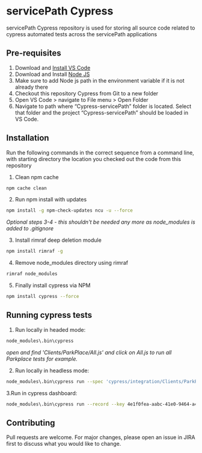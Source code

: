 # servicePath Cypress

servicePath Cypress repository is used for storing all source code related to cypress automated tests across the servicePath applications

## Pre-requisites

1.	Download and [Install VS Code](https://code.visualstudio.com/download)
2.	Download and Install [Node JS](https://nodejs.org/en/download/)
3. Make sure to add Node js path in the environment variable if it is not already there
4.	Checkout this repository Cypress from Git to a new folder
4.	Open VS Code > navigate to File menu > Open Folder
5.	Navigate to path where “Cypress-servicePath” folder is located. Select that folder and the project “Cypress-servicePath” should be loaded in VS Code.


## Installation

Run the following commands in the correct sequence from a command line, with starting directory the location you checked out the code from this repository

1. Clean npm cache
```bash
npm cache clean
```

2. Run npm install with updates
```bash
npm install -g npm-check-updates ncu -u --force
```

*Optional steps 3-4 - this shouldn't be needed any more as node_modules is added to .gitignore*

3. Install rimraf deep deletion module
```bash
npm install rimraf -g
```

4. Remove node_modules directory using rimraf
```bash
rimraf node_modules
```

5. Finally install cypress via NPM
```bash
npm install cypress --force
```

## Running cypress tests

1. Run locally in headed mode:
```bash
node_modules\.bin\cypress
```
*open and find 'Clients/ParkPlace/All.js' and click on All.js to run all Parkplace tests for example.*

2. Run locally in headless mode:
```bash
node_modules\.bin\cypress run --spec 'cypress/integration/Clients/ParkPlace/All.js' --browser chrome
```
3.Run in cypress dashboard:
```bash
node_modules\.bin\cypress run --record --key 4e1f0fea-aabc-41e0-9464-a41d18038e84 --spec cypress/integration/Clients/ParkPlace/All.js --browser chrome --headless
```


## Contributing
Pull requests are welcome. For major changes, please open an issue in JIRA first to discuss what you would like to change.

